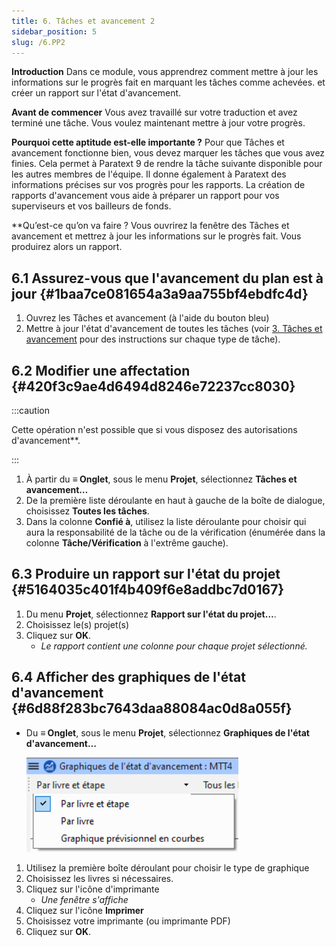 ```yaml
---
title: 6. Tâches et avancement 2
sidebar_position: 5
slug: /6.PP2
---
```


**Introduction** Dans ce module, vous apprendrez comment mettre à jour les informations sur le progrès fait en marquant les tâches comme achevées. et créer un rapport sur l'état d'avancement.

**Avant de commencer** Vous avez travaillé sur votre traduction et avez terminé une tâche. Vous voulez maintenant mettre à jour votre progrès.

**Pourquoi cette aptitude est-elle importante ?** Pour que Tâches et avancement fonctionne bien, vous devez marquer les tâches que vous avez finies. Cela permet à Paratext 9 de rendre la tâche suivante disponible pour les autres membres de l'équipe. Il donne également à Paratext des informations précises sur vos progrès pour les rapports. La création de rapports d'avancement vous aide à préparer un rapport pour vos superviseurs et vos bailleurs de fonds.

\*\*Qu’est-ce qu’on va faire ? Vous ouvrirez la fenêtre des Tâches et avancement et mettrez à jour les informations sur le progrès fait. Vous produirez alors un rapport.

## 6.1 Assurez-vous que l'avancement du plan est à jour {#1baa7ce081654a3a9aa755bf4ebdfc4d}

1. Ouvrez les Tâches et avancement (à l'aide du bouton bleu)
2. Mettre à jour l'état d'avancement de toutes les tâches (voir [3. Tâches et avancement](\/3.PP1) pour des instructions sur chaque type de tâche).

## 6.2 Modifier une affectation {#420f3c9ae4d6494d8246e72237cc8030}

:::caution

Cette opération n'est possible que si vous disposez des autorisations d'avancement\*\*.

:::

1. À partir du **≡ Onglet**, sous le menu **Projet**, sélectionnez **Tâches et avancement…**
2. De la première liste déroulante en haut à gauche de la boîte de dialogue, choisissez **Toutes les tâches**.
3. Dans la colonne **Confié à**, utilisez la liste déroulante pour choisir qui aura la responsabilité de la tâche ou de la vérification (énumérée dans la colonne **Tâche/Vérification** à l'extrême gauche).

## 6.3 Produire un rapport sur l'état du projet {#5164035c401f4b409f6e8addbc7d0167}

1. Du menu **Projet**, sélectionnez **Rapport sur l'état du projet…**.
2. Choisissez le(s) projet(s)
3. Cliquez sur **OK**.
   - _Le rapport contient une colonne pour chaque projet sélectionné._

## **6.4 Afficher des graphiques de l'état d'avancement** {#6d88f283bc7643daa88084ac0d8a055f}

- Du **≡ Onglet**, sous le menu **Projet**, sélectionnez **Graphiques de l'état d'avancement…**

  ![](./1163930921.png)

1. Utilisez la première boîte déroulant pour choisir le type de graphique
2. Choisissez les livres si nécessaires.
3. Cliquez sur l'icône d'imprimante
   - _Une fenêtre s'affiche_
4. Cliquez sur l'icône **Imprimer**
5. Choisissez votre imprimante (ou imprimante PDF)
6. Cliquez sur **OK**.
